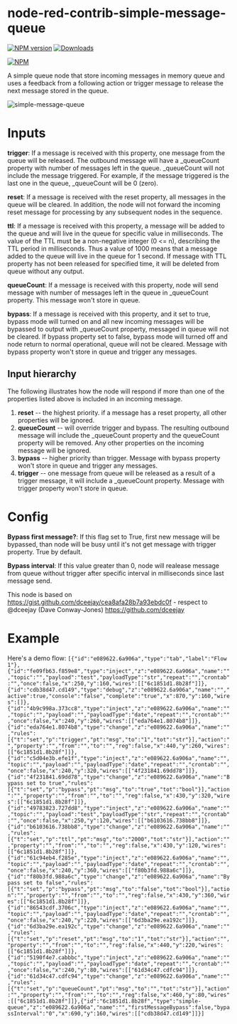 node-red-contrib-simple-message-queue
================================

[![NPM version](http://img.shields.io/npm/v/node-red-contrib-simple-message-queue.svg)](https://www.npmjs.com/package/node-red-contrib-simple-message-queue)
[![Downloads](https://img.shields.io/npm/dm/node-red-contrib-simple-message-queue.svg)](https://www.npmjs.com/package/node-red-contrib-simple-message-queue)

[![NPM](https://nodei.co/npm/node-red-contrib-simple-message-queue.png?downloads=true)](https://nodei.co/npm/node-red-contrib-simple-message-queue/)

A simple queue node that store incoming messages in memory queue and uses a feedback from a following action or trigger message to release the next message stored in the queue.

![simple-message-queue](https://github.com/shady2k/node-red-contrib-simple-message-queue/raw/master/simple-message-queue.png "Demo flow")

# Inputs
**trigger**: If a message is received with this property, one message from the queue will be released. The outbound message will have a _queueCount property with number of messages left in the queue. _queueCount will not include the message triggered. For example, if the message triggered is the last one in the queue, _queueCount will be 0 (zero).

**reset**: If a message is received with the reset property, all messages in the queue will be cleared. In addition, the node will not forward the incoming reset message for processing by any subsequent nodes in the sequence.

**ttl**: If a message is received with this property, a message will be added to the queue and will live in the queue for specific value in milliseconds. The value of the TTL must be a non-negative integer (0 <= n), describing the TTL period in milliseconds. Thus a value of 1000 means that a message added to the queue will live in the queue for 1 second. If message with TTL property has not been released for specified time, it will be deleted from queue without any output.

**queueCount**: If a message is received with this property, node will send message with number of messages left in the queue in _queueCount property. This message won't store in queue.

**bypass**: If a message is received with this property, and it set to true, bypass mode will turned on and all new incoming messages will be bypassed to output with _queueCount property, messaged in queue will not be cleared. If bypass property set to false, bypass mode will turned off and node return to normal operational, queue will not be cleared. Message with bypass property won't store in queue and trigger any messages.

## Input hierarchy
The following illustrates how the node will respond if more than one of the properties listed above is included in an incoming message.
1. **reset** -- the highest priority. if a message has a reset property, all other properties will be ignored.
2. **queueCount** -- will override trigger and bypass. The resulting outbound message will include the _queueCount property and the queueCount property will be removed. Any other properties on the incoming message will be ignored.
3. **bypass** -- higher priority than trigger. Message with bypass property won't store in queue and trigger any messages.
4. **trigger** -- one message from queue will be released as a result of a trigger message, it will include a _queueCount property. Message with trigger property won't store in queue.

# Config
**Bypass first message?**: If this flag set to True, first new message will be bypassed, than node will be busy until it's not get message with trigger property. True by default.

**Bypass interval**: If this value greater than 0, node will realease message from queue without trigger after specific interval in milliseconds since last message send.

This node is based on https://gist.github.com/dceejay/cea8afa28b7a93ebdc0f - respect to @dceejay (Dave Conway-Jones) https://github.com/dceejay

# Example
Here's a demo flow:
`[{"id":"e089622.6a906a","type":"tab","label":"Flow 1"},{"id":"fe09fb63.f859e8","type":"inject","z":"e089622.6a906a","name":"","topic":"","payload":"test","payloadType":"str","repeat":"","crontab":"","once":false,"x":250,"y":160,"wires":[["6c1851d1.8b28f"]]},{"id":"cdb38d47.cd149","type":"debug","z":"e089622.6a906a","name":"","active":true,"console":"false","complete":"true","x":870,"y":160,"wires":[]},{"id":"4b9c998a.373cc8","type":"inject","z":"e089622.6a906a","name":"","topic":"","payload":"","payloadType":"date","repeat":"","crontab":"","once":false,"x":240,"y":260,"wires":[["eda764e1.8074b8"]]},{"id":"eda764e1.8074b8","type":"change","z":"e089622.6a906a","name":"","rules":[{"t":"set","p":"trigger","pt":"msg","to":"1","tot":"str"}],"action":"","property":"","from":"","to":"","reg":false,"x":440,"y":260,"wires":[["6c1851d1.8b28f"]]},{"id":"c5d04e3b.efe1f","type":"inject","z":"e089622.6a906a","name":"","topic":"","payload":"","payloadType":"date","repeat":"","crontab":"","once":false,"x":240,"y":320,"wires":[["4f231841.69dd78"]]},{"id":"4f231841.69dd78","type":"change","z":"e089622.6a906a","name":"Bypass set to true","rules":[{"t":"set","p":"bypass","pt":"msg","to":"true","tot":"bool"}],"action":"","property":"","from":"","to":"","reg":false,"x":430,"y":320,"wires":[["6c1851d1.8b28f"]]},{"id":"49783823.727dd8","type":"inject","z":"e089622.6a906a","name":"","topic":"","payload":"test","payloadType":"str","repeat":"","crontab":"","once":false,"x":250,"y":120,"wires":[["b6103616.738bb8"]]},{"id":"b6103616.738bb8","type":"change","z":"e089622.6a906a","name":"","rules":[{"t":"set","p":"ttl","pt":"msg","to":"2000","tot":"str"}],"action":"","property":"","from":"","to":"","reg":false,"x":430,"y":120,"wires":[["6c1851d1.8b28f"]]},{"id":"61c94eb4.f285e","type":"inject","z":"e089622.6a906a","name":"","topic":"","payload":"","payloadType":"date","repeat":"","crontab":"","once":false,"x":240,"y":360,"wires":[["f80b3fd.988a6c"]]},{"id":"f80b3fd.988a6c","type":"change","z":"e089622.6a906a","name":"Bypass set to false","rules":[{"t":"set","p":"bypass","pt":"msg","to":"false","tot":"bool"}],"action":"","property":"","from":"","to":"","reg":false,"x":430,"y":360,"wires":[["6c1851d1.8b28f"]]},{"id":"86543cdf.3706c","type":"inject","z":"e089622.6a906a","name":"","topic":"","payload":"","payloadType":"date","repeat":"","crontab":"","once":false,"x":240,"y":220,"wires":[["6d3ba29e.ea192c"]]},{"id":"6d3ba29e.ea192c","type":"change","z":"e089622.6a906a","name":"","rules":[{"t":"set","p":"reset","pt":"msg","to":"1","tot":"str"}],"action":"","property":"","from":"","to":"","reg":false,"x":440,"y":220,"wires":[["6c1851d1.8b28f"]]},{"id":"5190f4e7.cabbbc","type":"inject","z":"e089622.6a906a","name":"","topic":"","payload":"","payloadType":"date","repeat":"","crontab":"","once":false,"x":240,"y":80,"wires":[["61d34c47.cdfc94"]]},{"id":"61d34c47.cdfc94","type":"change","z":"e089622.6a906a","name":"","rules":[{"t":"set","p":"queueCount","pt":"msg","to":"","tot":"str"}],"action":"","property":"","from":"","to":"","reg":false,"x":460,"y":80,"wires":[["6c1851d1.8b28f"]]},{"id":"6c1851d1.8b28f","type":"simple-queue","z":"e089622.6a906a","name":"","firstMessageBypass":false,"bypassInterval":"0","x":690,"y":160,"wires":[["cdb38d47.cd149"]]}]`
